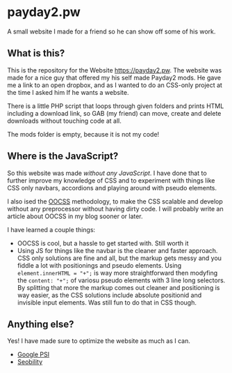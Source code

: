 # payday2.pw

A small website I made for a friend so he can show off some of his work.

## What is this?

This is the repository for the Website https://payday2.pw. The website was made for a nice guy that offered my his self made Payday2 mods. He gave me a link to an open dropbox, and as I wanted to do an CSS-only project at the time I asked him If he wants a website.

There is a little PHP script that loops through given folders and prints HTML including a download link, so GAB (my friend) can move, create and delete downloads without touching code at all.

The mods folder is empty, because it is not my code!

## Where is the JavaScript?

So this website was made *without any JavaScript*. I have done that to further improve my knowledge of CSS and to experiment with things like CSS only navbars, accordions and playing around with pseudo elements.

I also ised the [OOCSS](https://github.com/stubbornella/oocss/wiki) methodology, to make the CSS scalable and develop without any preprocessor without having dirty code. I will probably write an article about OOCSS in my blog sooner or later.

I have learned a couple things: 

- OOCSS is cool, but a hassle to get started with. Still worth it
- Using JS for things like the navbar is the cleaner and faster approach. CSS only solutions are fine and all, but the markup gets messy and you fiddle a lot with positionings and pseudo elements. Using  ` element.innerHTML = "+"; ` is way more straightforward then modyfing the  ` content: "+"; ` of variosu pseudo elements with 3 line long selectors. By splitting that more the markup comes out cleaner and positioning is way easier, as the CSS solutions include absolute positionid and invisible input elements. Was still fun to do that in CSS though. 

## Anything else?

Yes! I have made sure to optimize the website as much as I can.

- [Google PSI](https://developers.google.com/speed/pagespeed/insights/?url=https%3A%2F%2Fpayday2.pw)
- [Seobility]()
